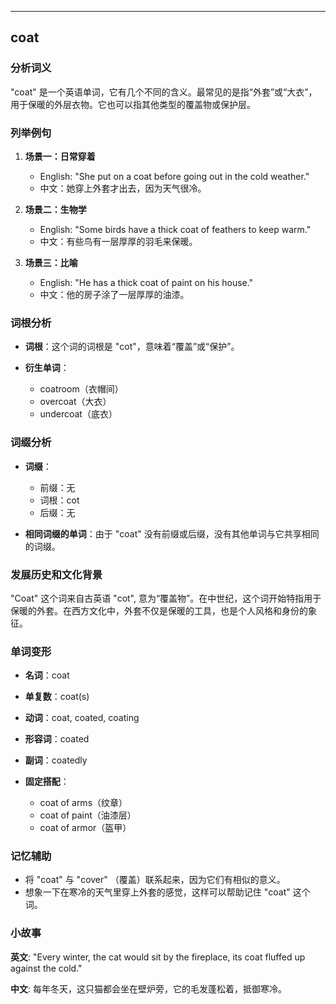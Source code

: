 
---------------
## coat
### 分析词义
"coat" 是一个英语单词，它有几个不同的含义。最常见的是指“外套”或“大衣”，用于保暖的外层衣物。它也可以指其他类型的覆盖物或保护层。

### 列举例句
1. **场景一：日常穿着**
   - English: "She put on a coat before going out in the cold weather."
   - 中文：她穿上外套才出去，因为天气很冷。

2. **场景二：生物学**
   - English: "Some birds have a thick coat of feathers to keep warm."
   - 中文：有些鸟有一层厚厚的羽毛来保暖。

3. **场景三：比喻**
   - English: "He has a thick coat of paint on his house."
   - 中文：他的房子涂了一层厚厚的油漆。

### 词根分析
- **词根**：这个词的词根是 "cot"，意味着“覆盖”或“保护”。

- **衍生单词**：
  - coatroom（衣帽间）
  - overcoat（大衣）
  - undercoat（底衣）

### 词缀分析
- **词缀**：
  - 前缀：无
  - 词根：cot
  - 后缀：无

- **相同词缀的单词**：由于 "coat" 没有前缀或后缀，没有其他单词与它共享相同的词缀。

### 发展历史和文化背景
"Coat" 这个词来自古英语 "cot", 意为“覆盖物”。在中世纪，这个词开始特指用于保暖的外套。在西方文化中，外套不仅是保暖的工具，也是个人风格和身份的象征。

### 单词变形
- **名词**：coat
- **单复数**：coat(s)
- **动词**：coat, coated, coating
- **形容词**：coated
- **副词**：coatedly

- **固定搭配**：
  - coat of arms（纹章）
  - coat of paint（油漆层）
  - coat of armor（盔甲）

### 记忆辅助
- 将 "coat" 与 "cover" （覆盖）联系起来，因为它们有相似的意义。
- 想象一下在寒冷的天气里穿上外套的感觉，这样可以帮助记住 "coat" 这个词。

### 小故事
**英文**:
"Every winter, the cat would sit by the fireplace, its coat fluffed up against the cold."

**中文**:
每年冬天，这只猫都会坐在壁炉旁，它的毛发蓬松着，抵御寒冷。

